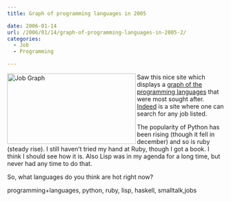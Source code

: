 ```yaml
---
title: Graph of programming languages in 2005

date: 2006-01-14
url: /2006/01/14/graph-of-programming-languages-in-2005-2/
categories:
  - Job
  - Programming

---
```

<img width="298" height="164" align="left" alt="Job Graph" id="image115" src="/uploads/2006/01/jobgraph.png" />
  
Saw this nice site which displays a [graph of the programming languages][1] that were most sought after. [Indeed][2] is a site where one can search for any job listed.

The popularity of Python has been rising (though it fell in december) and so is ruby (steady rise). I still haven&#8217;t tried my hand at Ruby, though I got a book. I think I should see how it is. Also Lisp was in my agenda for a long time, but never had any time to do that.

So, what languages do you think are hot right now?

<tags>programming+languages, python, ruby, lisp, haskell, smalltalk,jobs</tags>

 [1]: http://www.indeed.com/jobtrends?q=lisp%2Csmalltalk%2Cruby%2Chaskell%2Cpython
 [2]: http://www.indeed.com